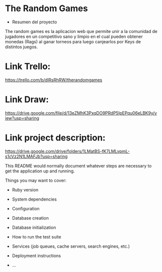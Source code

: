 # The Random Games

* Resumen del proyecto

The random games es la aplicacion web que permite unir a la comunidad de jugadores en un competitivo sano y limpio en el cual pueden obtener monedas (Rags) al ganar torneos para luego canjearlos por Keys de distintos juegos.
 
 
# Link Trello:
https://trello.com/b/dlRsRhRW/therandomgames

# Link Draw:
https://drive.google.com/file/d/13eZMhK3PxqDO9PRdP5IpEPqu06eLBK9y/view?usp=sharing

# Link project description:
https://drive.google.com/drive/folders/1LMatBS-fK7LMLvpmL-s1cVz2N1LMAFJb?usp=sharing

This README would normally document whatever steps are necessary to get the
application up and running.

Things you may want to cover:

* Ruby version

* System dependencies

* Configuration

* Database creation

* Database initialization

* How to run the test suite

* Services (job queues, cache servers, search engines, etc.)

* Deployment instructions

* ...
